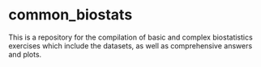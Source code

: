 ﻿# common_biostats
 This is a repository for the compilation of basic and complex biostatistics exercises which include the datasets, as well as comprehensive answers and plots.

 
